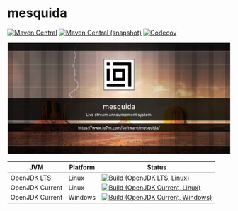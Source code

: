 mesquida
===

[![Maven Central](https://img.shields.io/maven-central/v/com.io7m.mesquida/com.io7m.mesquida.svg?style=flat-square)](http://search.maven.org/#search%7Cga%7C1%7Cg%3A%22com.io7m.mesquida%22)
[![Maven Central (snapshot)](https://img.shields.io/nexus/s/https/s01.oss.sonatype.org/com.io7m.mesquida/com.io7m.mesquida.svg?style=flat-square)](https://s01.oss.sonatype.org/content/repositories/snapshots/com/io7m/mesquida/)
[![Codecov](https://img.shields.io/codecov/c/github/io7m/mesquida.svg?style=flat-square)](https://codecov.io/gh/io7m/mesquida)

![mesquida](./src/site/resources/mesquida.jpg?raw=true)

| JVM             | Platform | Status |
|-----------------|----------|--------|
| OpenJDK LTS     | Linux    | [![Build (OpenJDK LTS, Linux)](https://img.shields.io/github/workflow/status/io7m/mesquida/main-openjdk_lts-linux)](https://github.com/io7m/mesquida/actions?query=workflow%3Amain-openjdk_lts-linux) |
| OpenJDK Current | Linux    | [![Build (OpenJDK Current, Linux)](https://img.shields.io/github/workflow/status/io7m/mesquida/main-openjdk_current-linux)](https://github.com/io7m/mesquida/actions?query=workflow%3Amain-openjdk_current-linux)
| OpenJDK Current | Windows  | [![Build (OpenJDK Current, Windows)](https://img.shields.io/github/workflow/status/io7m/mesquida/main-openjdk_current-windows)](https://github.com/io7m/mesquida/actions?query=workflow%3Amain-openjdk_current-windows)

